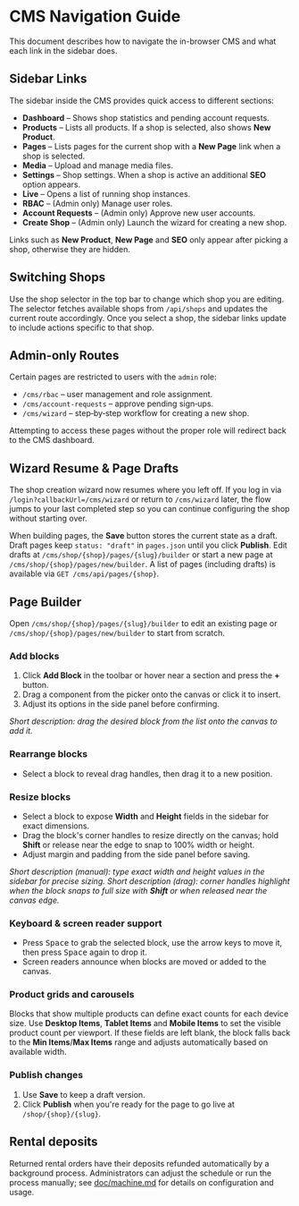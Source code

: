 # CMS Navigation Guide

This document describes how to navigate the in-browser CMS and what each link in the sidebar does.

## Sidebar Links

The sidebar inside the CMS provides quick access to different sections:

- **Dashboard** – Shows shop statistics and pending account requests.
- **Products** – Lists all products. If a shop is selected, also shows **New Product**.
- **Pages** – Lists pages for the current shop with a **New Page** link when a shop is selected.
- **Media** – Upload and manage media files.
- **Settings** – Shop settings. When a shop is active an additional **SEO** option appears.
- **Live** – Opens a list of running shop instances.
- **RBAC** – (Admin only) Manage user roles.
- **Account Requests** – (Admin only) Approve new user accounts.
- **Create Shop** – (Admin only) Launch the wizard for creating a new shop.

Links such as **New Product**, **New Page** and **SEO** only appear after picking a shop, otherwise they are hidden.

## Switching Shops

Use the shop selector in the top bar to change which shop you are editing. The selector fetches available shops from `/api/shops` and updates the current route accordingly. Once you select a shop, the sidebar links update to include actions specific to that shop.

## Admin‑only Routes

Certain pages are restricted to users with the `admin` role:

- `/cms/rbac` – user management and role assignment.
- `/cms/account-requests` – approve pending sign‑ups.
- `/cms/wizard` – step‑by‑step workflow for creating a new shop.

Attempting to access these pages without the proper role will redirect back to the CMS dashboard.

## Wizard Resume & Page Drafts

The shop creation wizard now resumes where you left off. If you log in via
`/login?callbackUrl=/cms/wizard` or return to `/cms/wizard` later, the flow jumps
to your last completed step so you can continue configuring the shop without
starting over.

When building pages, the **Save** button stores the current state as a draft.
Draft pages keep `status: "draft"` in `pages.json` until you click **Publish**.
Edit drafts at `/cms/shop/{shop}/pages/{slug}/builder` or start a new page at
`/cms/shop/{shop}/pages/new/builder`. A list of pages (including drafts) is
available via `GET /cms/api/pages/{shop}`.

## Page Builder

Open `/cms/shop/{shop}/pages/{slug}/builder` to edit an existing page or
`/cms/shop/{shop}/pages/new/builder` to start from scratch.

### Add blocks

1. Click **Add Block** in the toolbar or hover near a section and press the **+**
   button.
2. Drag a component from the picker onto the canvas or click it to insert.
3. Adjust its options in the side panel before confirming.

_Short description: drag the desired block from the list onto the canvas to add it._

### Rearrange blocks

- Select a block to reveal drag handles, then drag it to a new position.

### Resize blocks

- Select a block to expose **Width** and **Height** fields in the sidebar for exact dimensions.
- Drag the block's corner handles to resize directly on the canvas; hold **Shift** or release near the edge to snap to 100% width or height.
- Adjust margin and padding from the side panel before saving.

_Short description (manual): type exact width and height values in the sidebar for precise sizing._
_Short description (drag): corner handles highlight when the block snaps to full size with **Shift** or when released near the canvas edge._

### Keyboard & screen reader support

- Press <kbd>Space</kbd> to grab the selected block, use the arrow keys to move
  it, then press <kbd>Space</kbd> again to drop it.
- Screen readers announce when blocks are moved or added to the canvas.

### Product grids and carousels

Blocks that show multiple products can define exact counts for each device
size. Use **Desktop Items**, **Tablet Items** and **Mobile Items** to set the
visible product count per viewport. If these fields are left blank, the block
falls back to the **Min Items**/**Max Items** range and adjusts automatically
based on available width.

### Publish changes

1. Use **Save** to keep a draft version.
2. Click **Publish** when you're ready for the page to go live at
   `/shop/{shop}/{slug}`.

## Rental deposits

Returned rental orders have their deposits refunded automatically by a background process. Administrators can adjust the schedule or run the process manually; see [doc/machine.md](./machine.md#deposit-release-service) for details on configuration and usage.
